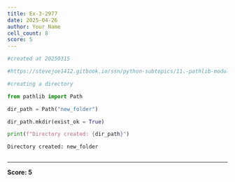 ```yaml
---
title: Ex-3-2977
date: 2025-04-26
author: Your Name
cell_count: 8
score: 5
---
```


```python
#created at 20250315
```


```python
#https://stevejoe1412.gitbook.io/ssn/python-subtopics/11.-pathlib-module
```


```python
#creating a directory
```


```python
from pathlib import Path
```


```python
dir_path = Path("new_folder")
```


```python
dir_path.mkdir(exist_ok = True)
```


```python
print(f"Directory created: {dir_path}")
```

    Directory created: new_folder



```python

```


---
**Score: 5**